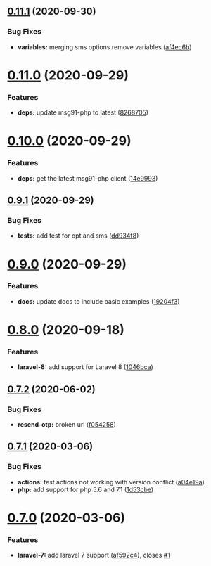 ## [0.11.1](https://github.com/craftsys/msg91-laravel/compare/v0.11.0...v0.11.1) (2020-09-30)


### Bug Fixes

* **variables:** merging sms options remove variables ([af4ec6b](https://github.com/craftsys/msg91-laravel/commit/af4ec6b5f3899468ea67d0727613e75f43dee268))

# [0.11.0](https://github.com/craftsys/msg91-laravel/compare/v0.10.0...v0.11.0) (2020-09-29)


### Features

* **deps:** update msg91-php to latest ([8268705](https://github.com/craftsys/msg91-laravel/commit/826870589786f488e7208d1421108b166d1c0b63))

# [0.10.0](https://github.com/craftsys/msg91-laravel/compare/v0.9.1...v0.10.0) (2020-09-29)


### Features

* **deps:**  get the latest msg91-php client ([14e9993](https://github.com/craftsys/msg91-laravel/commit/14e99931dd530b47b868bf029413377a21a03575))

## [0.9.1](https://github.com/craftsys/msg91-laravel/compare/v0.9.0...v0.9.1) (2020-09-29)


### Bug Fixes

* **tests:** add test for opt and sms ([dd934f8](https://github.com/craftsys/msg91-laravel/commit/dd934f83ec4ef8f17d706731f5508a6cdf73da0c))

# [0.9.0](https://github.com/craftsys/msg91-laravel/compare/v0.8.0...v0.9.0) (2020-09-29)


### Features

* **docs:** update docs to include basic examples ([19204f3](https://github.com/craftsys/msg91-laravel/commit/19204f30c3a221c77d4a7dd97fa7bec10b4d0901))

# [0.8.0](https://github.com/craftsys/msg91-laravel/compare/v0.7.2...v0.8.0) (2020-09-18)


### Features

* **laravel-8:** add support for Laravel 8 ([1046bca](https://github.com/craftsys/msg91-laravel/commit/1046bca65a8820273684890ffbbc0c09a9403db2))

## [0.7.2](https://github.com/craftsys/msg91-laravel/compare/v0.7.1...v0.7.2) (2020-06-02)


### Bug Fixes

* **resend-otp:** broken url ([f054258](https://github.com/craftsys/msg91-laravel/commit/f0542581b48d43c8872f830a8779abf46bf8c0aa))

## [0.7.1](https://github.com/craftsys/msg91-laravel/compare/v0.7.0...v0.7.1) (2020-03-06)


### Bug Fixes

* **actions:** test actions not working with version conflict ([a04e19a](https://github.com/craftsys/msg91-laravel/commit/a04e19a2a9c16508094c23d31e4a716f89232874))
* **php:** add support  for php 5.6 and 7.1 ([1d53cbe](https://github.com/craftsys/msg91-laravel/commit/1d53cbe1489887ec0c3b98c11b23eb49d49ecc38))

# [0.7.0](https://github.com/craftsys/msg91-laravel/compare/v0.6.0...v0.7.0) (2020-03-06)


### Features

* **laravel-7:** add laravel 7 support ([af592c4](https://github.com/craftsys/msg91-laravel/commit/af592c414a0b5d3efd007cfad0b553094e53d144)), closes [#1](https://github.com/craftsys/msg91-laravel/issues/1)
